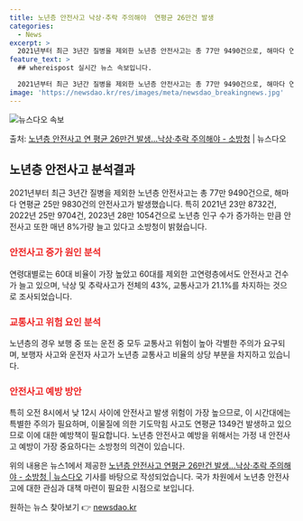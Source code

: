 ```yaml
---
title: 노년층 안전사고 낙상·추락 주의해야  연평균 26만건 발생
categories:
  - News
excerpt: >
  2021년부터 최근 3년간 질병을 제외한 노년층 안전사고는 총 77만 9490건으로, 해마다 연평균 25만 …
feature_text: >
  ## whereispost 실시간 뉴스 속보입니다.

  2021년부터 최근 3년간 질병을 제외한 노년층 안전사고는 총 77만 9490건으로, 해마다 연평균 25만 …
image: 'https://newsdao.kr/res/images/meta/newsdao_breakingnews.jpg'
---
```


![뉴스다오 속보](https://newsdao.kr/res/images/meta/newsdao_breakingnews.jpg)

<p>출처: <a href="https://newsdao.kr/3758" rel="dofollow">노년층 안전사고 연 평균 26만건 발생…낙상·추락 주의해야 - 소방청</a> | 뉴스다오</p>

<h2 data-ke-size="size26">노년층 안전사고 분석결과</h2>
2021년부터 최근 3년간 질병을 제외한 노년층 안전사고는 총 77만 9490건으로, 해마다 연평균 25만 9830건의 안전사고가 발생했습니다. 특히 2021년 23만 8732건, 2022년 25만 9704건, 2023년 28만 1054건으로 노년층 인구 수가 증가하는 만큼 안전사고 또한 매년 8%가량 늘고 있다고 소방청이 밝혔습니다.

<h3><b><span style="color: #ee2323;">안전사고 증가 원인 분석</span></b></h3>
연령대별로는 60대 비율이 가장 높았고 60대를 제외한 고연령층에서도 안전사고 건수가 늘고 있으며, 낙상 및 추락사고가 전체의 43%, 교통사고가 21.1%를 차지하는 것으로 조사되었습니다.

<h3><b><span style="color: #ee2323;">교통사고 위험 요인 분석</span></b></h3>
노년층의 경우 보행 중 또는 운전 중 모두 교통사고 위험이 높아 각별한 주의가 요구되며, 보행자 사고와 운전자 사고가 노년층 교통사고 비율의 상당 부분을 차지하고 있습니다.

<h3><b><span style="color: #ee2323;">안전사고 예방 방안</span></b></h3>
특히 오전 8시에서 낮 12시 사이에 안전사고 발생 위험이 가장 높으므로, 이 시간대에는 특별한 주의가 필요하며, 이물질에 의한 기도막힘 사고도 연평균 1349건 발생하고 있으므로 이에 대한 예방책이 필요합니다. 노년층 안전사고 예방을 위해서는 가정 내 안전사고 예방이 가장 중요하다는 소방청의 의견이 있습니다.

위의 내용은 뉴스1에서 제공한 <a href="https://newsdao.kr/3758" target="_blank">노년층 안전사고 연평균 26만건 발생…낙상·추락 주의해야 - 소방청 | 뉴스다오</a> 기사를 바탕으로 작성되었습니다. 국가 차원에서 노년층 안전사고에 대한 관심과 대책 마련이 필요한 시점으로 보입니다. 

원하는 뉴스 찾아보기 👉 <a href="https://newsdao.kr" rel="dofollow">newsdao.kr</a>


